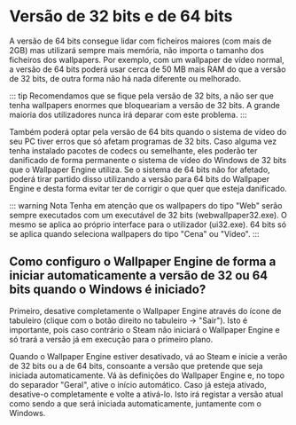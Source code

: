 # Versão de 32 bits e de 64 bits

A versão de 64 bits consegue lidar com ficheiros maiores (com mais de 2GB) mas utilizará sempre mais memória, não importa o tamanho dos ficheiros dos wallpapers. Por exemplo, com um wallpaper de vídeo normal, a versão de 64 bits poderá usar cerca de 50 MB mais RAM do que a versão de 32 bits, de outra forma não há nada diferente ou melhorado.

::: tip
Recomendamos que se fique pela versão de 32 bits, a não ser que tenha wallpapers enormes que bloqueariam a versão de 32 bits. A grande maioria dos utilizadores nunca irá deparar com este problema.
:::

Também poderá optar pela versão de 64 bits quando o sistema de vídeo do seu PC tiver erros que só afetam programas de 32 bits. Caso alguma vez tenha instalado pacotes de codecs ou semelhante, eles poderão ter danificado de forma permanente o sistema de vídeo do Windows de 32 bits que o Wallpaper Engine utiliza. Se o sistema de 64 bits não for afetado, poderá tirar partido disso utilizando a versão para 64 bits do Wallpaper Engine e desta forma evitar ter de corrigir o que quer que esteja danificado.

::: warning
Nota Tenha em atenção que os wallpapers do tipo "Web" serão sempre executados com um executável de 32 bits (webwallpaper32.exe). O mesmo se aplica ao próprio interface para o utilizador (ui32.exe). 64 bits só se aplica quando seleciona wallpapers do tipo "Cena" ou "Vídeo".
:::

## Como configuro o Wallpaper Engine de forma a iniciar automaticamente a versão de 32 ou 64 bits quando o Windows é iniciado?

Primeiro, desative completamente o Wallpaper Engine através do ícone de tabuleiro (clique com o botão direito no tabuleiro -> "Sair"). Isto é importante, pois caso contrário o Steam não iniciará o Wallpaper Engine e só trará a versão já em execução para o primeiro plano.

Quando o Wallpaper Engine estiver desativado, vá ao Steam e inicie a verão de 32 bits ou a de 64 bits, consoante a versão que pretende que seja iniciada automaticamente. Vá às definições do Wallpaper Engine e, no topo do separador "Geral", ative o início automático. Caso já esteja ativado, desative-o completamente e volte a ativá-lo. Isto irá registar a versão atual como sendo a que será iniciada automaticamente, juntamente com o Windows. 